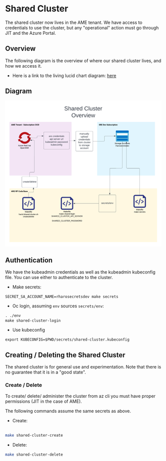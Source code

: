 # Shared Cluster

The shared cluster now lives in the AME tenant. We have access to credentials to use the cluster, but any "operational" action must go through JIT and the Azure Portal. 

## Overview

The following diagram is the overview of where our shared cluster lives, and how we access it.

* Here is a link to the living lucid chart diagram: [here](https://lucid.app/lucidchart/1e415fe2-af56-4409-abc6-3bdf96f1bffd/edit?beaconFlowId=AB8BF83B17AD4D23&invitationId=inv_a6e62e97-2bcf-4c3a-b7b0-5dada5ea075d&page=0_0#)

## Diagram

![alt text](img/sharedcluster.png "Shared Cluster Overview")



## Authentication

We have the kubeadmin credentials as well as the kubeadmin kubeconfig file. You can use either to authenticate to the cluster.

* Make secrets:

```
SECRET_SA_ACCOUNT_NAME=rharosecretsdev make secrets
```

* Oc login, assuming `env` sources `secrets/env`:
```
. ./env
make shared-cluster-login
```

* Use kubeconfig
```
export KUBECONFIG=$PWD/secrets/shared-cluster.kubeconfig
```

## Creating / Deleting the Shared Cluster

The shared cluster is for general use and experimentation.
Note that there is no guarantee that it is in a "good state".


### Create / Delete
To create/ delete/ administer the cluster from az cli you must have proper permissions (JIT in the case of AME).

The following commands assume the same secrets as above.

* Create:

```bash

make shared-cluster-create

```

* Delete:

```bash
make shared-cluster-delete
```
